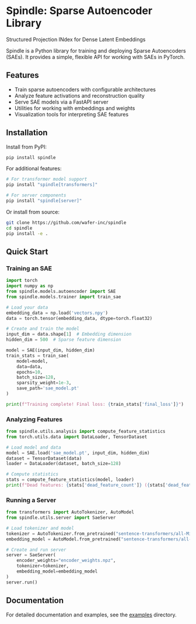 # Spindle: Sparse Autoencoder Library

Structured Projection INdex for Dense Latent Embeddings

Spindle is a Python library for training and deploying Sparse Autoencoders (SAEs). It provides a simple, flexible API for working with SAEs in PyTorch.

## Features

- Train sparse autoencoders with configurable architectures
- Analyze feature activations and reconstruction quality
- Serve SAE models via a FastAPI server
- Utilities for working with embeddings and weights
- Visualization tools for interpreting SAE features

## Installation

Install from PyPI:

```bash
pip install spindle
```

For additional features:

```bash
# For transformer model support
pip install "spindle[transformers]"

# For server components
pip install "spindle[server]"
```

Or install from source:

```bash
git clone https://github.com/wafer-inc/spindle
cd spindle
pip install -e .
```

## Quick Start

### Training an SAE

```python
import torch
import numpy as np
from spindle.models.autoencoder import SAE
from spindle.models.trainer import train_sae

# Load your data
embedding_data = np.load('vectors.npy')
data = torch.tensor(embedding_data, dtype=torch.float32)

# Create and train the model
input_dim = data.shape[1]  # Embedding dimension
hidden_dim = 500  # Sparse feature dimension

model = SAE(input_dim, hidden_dim)
train_stats = train_sae(
    model=model,
    data=data,
    epochs=10,
    batch_size=128,
    sparsity_weight=1e-3,
    save_path='sae_model.pt'
)

print(f"Training complete! Final loss: {train_stats['final_loss']}")
```

### Analyzing Features

```python
from spindle.utils.analysis import compute_feature_statistics
from torch.utils.data import DataLoader, TensorDataset

# Load model and data
model = SAE.load('sae_model.pt', input_dim, hidden_dim)
dataset = TensorDataset(data)
loader = DataLoader(dataset, batch_size=128)

# Compute statistics
stats = compute_feature_statistics(model, loader)
print(f"Dead features: {stats['dead_feature_count']} ({stats['dead_feature_ratio']:.2%})")
```

### Running a Server

```python
from transformers import AutoTokenizer, AutoModel
from spindle.utils.server import SaeServer

# Load tokenizer and model
tokenizer = AutoTokenizer.from_pretrained("sentence-transformers/all-MiniLM-L6-v2")
embedding_model = AutoModel.from_pretrained("sentence-transformers/all-MiniLM-L6-v2")

# Create and run server
server = SaeServer(
    encoder_weights="encoder_weights.npz",
    tokenizer=tokenizer,
    embedding_model=embedding_model
)
server.run()
```

## Documentation

For detailed documentation and examples, see the [examples](./examples) directory.
